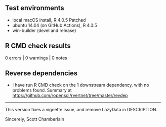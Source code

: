 ## Test environments

* local macOS install, R 4.0.5 Patched
* ubuntu 14.04 (on GitHub Actions), R 4.0.5
* win-builder (devel and release)

## R CMD check results

0 errors | 0 warnings | 0 notes

## Reverse dependencies

* I have run R CMD check on the 1 downstream dependency, with no problems found. Summary at https://github.com/ropensci/rvertnet/tree/master/revdep

--------

This version fixes a vignette issue, and remove LazyData in DESCRIPTION.

Sincerely,
Scott Chamberlain
